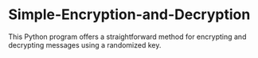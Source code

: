 # Simple-Encryption-and-Decryption
This Python program offers a straightforward method for encrypting and decrypting messages using a randomized key. 

